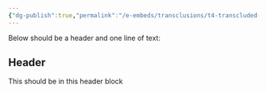 ```yaml
---
{"dg-publish":true,"permalink":"/e-embeds/transclusions/t4-transcluded-header/","tags":["dg-test-vault"]}
---
```



Below should be a header and one line of text: 

<div class="transclusion internal-embed is-loaded"><div class="markdown-embed">



## Header

This should be in this header block


</div></div>


